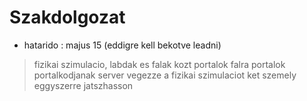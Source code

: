 # Szakdolgozat

- hatarido : majus 15 (eddigre kell bekotve leadni)

> fizikai szimulacio, labdak es falak kozt
> portalok falra
> portalok portalkodjanak
> server vegezze a fizikai szimulaciot
> ket szemely eggyszerre jatszhasson